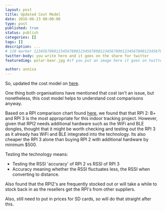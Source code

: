 ```yaml
---
layout: post
title: Updated Cost Model
date: 2016-06-23 00:00:00
type: post
published: true
status: publish
categories: []
tags: []
description: ...
# 110 marker 1234567890123456789012345678901234567890123456789012345678901234567890123456789012345678901234567890123456789
twitter-body: you write here and it goes on the share for twitter
featuredimg: polar-bear.jpg #if you put an image here it goes on twitter too

author: annisa
---
```


So, updated the cost model on [here](https://docs.google.com/spreadsheets/d/1M43rWYlgAy95g27Mp202UL6_K9fjLoq766Cmmh3SibE/edit?usp=drive_web).

One thing both organisations have mentioned that cost isn't an issue, but nonetheless, this cost model helps to understand cost comparisons anyway. 

Based on a RPI comparison chart found [here](https://drive.google.com/drive/folders/0BynqiTdA7wKZczQ5dGhpU0ZjVGc), we found that that RPI 2: B+ and RPI 3 is the most appropriate for this indoor tracking project. However, given that RPI2 needs additional hardware such as the WiFi and BLE dongles, thought that it might be worth checking and testing out the RPI 3 as it already has WiFi and BLE integrated into the technology. Its also cheaper the RPI 3 alone than buying RPI 2 with additional hardware by minimum $500. 

Testing the technology means:
- Testing the RSSI 'accuracy' of RPI 2 vs RSSI of RPI 3
- Accuracy meaning whether the RSSI fluctuates less, the RSSI when converting to distance.

Also found that the RPI2's are frequently stocked out or will take a while to stock back in as the resellers get the RPI's from other suppliers. 

Also, still need to put in prices for SD cards, so will do that straight after this. 